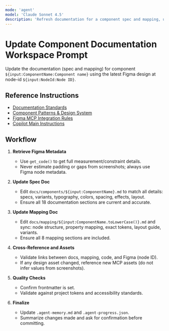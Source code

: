 ```yaml
---
mode: 'agent'
model: 'Claude Sonnet 4.5'
description: 'Refresh documentation for a component spec and mapping, using explicit Figma metadata and project documentation standards.'
---
```


# Update Component Documentation Workspace Prompt

Update the documentation (spec and mapping) for component `${input:ComponentName:Component name}` using the latest Figma design at node-id `${input:NodeId:Node ID}`.

## Reference Instructions
- [Documentation Standards](../instructions/documentation-standards.instructions.md)
- [Component Patterns & Design System](../instructions/component-patterns.instructions.md)
- [Figma MCP Integration Rules](../instructions/figma-mcp.instructions.md)
- [Copilot Main Instructions](../copilot-instructions.md)

## Workflow

1. **Retrieve Figma Metadata**
   - Use `get_code()` to get full measurement/constraint details.
   - Never estimate padding or gaps from screenshots; always use Figma node metadata.

2. **Update Spec Doc**
   - Edit `docs/components/${input:ComponentName}.md` to match all details: specs, variants, typography, colors, spacing, effects, layout.
   - Ensure all 18 documentation sections are current and accurate.

3. **Update Mapping Doc**
   - Edit `docs/mapping/${input:ComponentName.toLowerCase()}.md` and sync: node structure, property mapping, exact tokens, layout guide, variants.
   - Ensure all 8 mapping sections are included.

4. **Cross-Reference and Assets**
   - Validate links between docs, mapping, code, and Figma (node ID).
   - If any design asset changed, reference new MCP assets (do not infer values from screenshots).

5. **Quality Checks**
   - Confirm frontmatter is set.
   - Validate against project tokens and accessibility standards.

6. **Finalize**
   - Update `.agent-memory.md` and `.agent-progress.json`.
   - Summarize changes made and ask for confirmation before committing.

